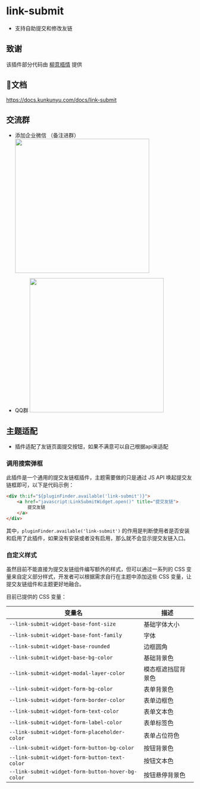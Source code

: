 # link-submit
- 支持自助提交和修改友链

## 致谢
该插件部分代码由 [柳意梧情](https://github.com/liuyiwuqing) 提供

## 📃文档
https://docs.kunkunyu.com/docs/link-submit


## 交流群
* 添加企业微信 （备注进群）
  <img width="360" src="https://api.minio.yyds.pink/kunkunyu/files/2025/02/%E5%BE%AE%E4%BF%A1%E5%9B%BE%E7%89%87_20250212142105-pbceif.jpg" />

* QQ群
  <img width="360" src="https://api.minio.yyds.pink/kunkunyu/files/2025/05/qq-708998089-iqowsh.webp" />

## 主题适配

- 插件适配了友链页面提交按钮，如果不满意可以自己根据api来适配

### 调用搜索弹框

此插件是一个通用的提交友链框插件，主题需要做的只是通过 JS API 唤起提交友链框即可，以下是代码示例：

```html
<div th:if="${pluginFinder.available('link-submit')}">
    <a href="javascript:LinkSubmitWidget.open()" title="提交友链">
        提交友链
    </a>
</div>
```

其中，`pluginFinder.available('link-submit')` 的作用是判断使用者是否安装和启用了此插件，如果没有安装或者没有启用，那么就不会显示提交友链入口。


### 自定义样式

虽然目前不能直接为提交友链组件编写额外的样式，但可以通过一系列的 CSS 变量来自定义部分样式，开发者可以根据需求自行在主题中添加这些 CSS 变量，让提交友链组件和主题更好地融合。

目前已提供的 CSS 变量：

| 变量名                                              | 描述              |
|-----------------------------------------------------|-----------------|
| `--link-submit-widget-base-font-size`               | 基础字体大小       |
| `--link-submit-widget-base-font-family`             | 字体              |
| `--link-submit-widget-base-rounded`                 | 边框圆角           |
| `--link-submit-widget-base-bg-color`                | 基础背景色         |
| `--link-submit-widget-modal-layer-color`            | 模态框遮挡层背景色 |
| `--link-submit-widget-form-bg-color`                | 表单背景色         |
| `--link-submit-widget-form-border-color`            | 表单边框色         |
| `--link-submit-widget-form-text-color`              | 表单文本色         |
| `--link-submit-widget-form-label-color`             | 表单标签色         |
| `--link-submit-widget-form-placeholder-color`       | 表单占位符色       |
| `--link-submit-widget-form-button-bg-color`         | 按钮背景色         |
| `--link-submit-widget-form-button-text-color`       | 按钮文本色         |
| `--link-submit-widget-form-button-hover-bg-color`   | 按钮悬停背景色     |

